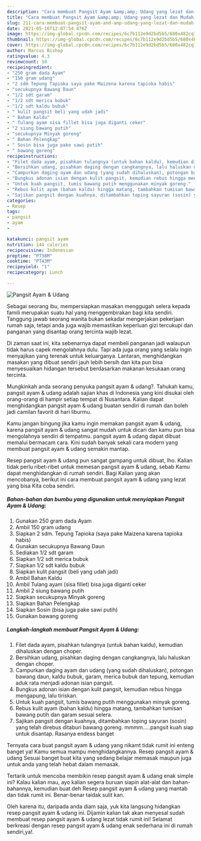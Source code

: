 ```yaml
---
description: "Cara membuat Pangsit Ayam &amp;amp; Udang yang lezat dan Mudah Dibuat"
title: "Cara membuat Pangsit Ayam &amp;amp; Udang yang lezat dan Mudah Dibuat"
slug: 211-cara-membuat-pangsit-ayam-and-amp-udang-yang-lezat-dan-mudah-dibuat
date: 2021-05-16T12:07:54.476Z
image: https://img-global.cpcdn.com/recipes/6c7b112e9d2bd5b5/680x482cq70/pangsit-ayam-udang-foto-resep-utama.jpg
thumbnail: https://img-global.cpcdn.com/recipes/6c7b112e9d2bd5b5/680x482cq70/pangsit-ayam-udang-foto-resep-utama.jpg
cover: https://img-global.cpcdn.com/recipes/6c7b112e9d2bd5b5/680x482cq70/pangsit-ayam-udang-foto-resep-utama.jpg
author: Marcus Bishop
ratingvalue: 4.3
reviewcount: 10
recipeingredient:
- "250 gram dada Ayam"
- "150 gram udang"
- "2 sdm Tepung Tapioka saya pake Maizena karena tapioka habis"
- "secukupnya Bawang Daun"
- "1/2 sdt garam"
- "1/2 sdt merica bubuk"
- "1/2 sdt kaldu bubuk"
- " kulit pangsit beli yang udah jadi"
- " Bahan Kaldu"
- " Tulang ayam sisa fillet bisa juga diganti ceker"
- "2 siung bawang putih"
- "secukupnya Minyak goreng"
- " Bahan Pelengkap"
- " Sosin bisa juga pake sawi putih"
- " bawang goreng"
recipeinstructions:
- "Filet dada ayam, pisahkan tulangnya (untuk bahan kaldu), kemudian dihaluskan dengan choper."
- "Bersihkan udang, pisahkan daging dengan cangkangnya, lalu haluskan dengan choper."
- "Campurkan daging ayam dan udang (yang sudah dihaluskan), potongan bawang daun, kaldu bubuk, garam, merica bubuk dan tepung, kemudian aduk rata menjadi adonan isian pangsit."
- "Bungkus adonan isian dengan kulit pangsit, kemudian rebus hingga mengapung, lalu tiriskan."
- "Untuk kuah pangsit, tumis bawang putih menggunakan minyak goreng."
- "Rebus kulit ayam (bahan kaldu) hingga matang, tambahkan tumisan bawang putih dan garam sesuai selera."
- "Sajikan pangsit dengan kuahnya, ditambahkan toping sayuran (sosin) yang telah direbus ditaburi bawang goreng. mmmm.....pangsit kuah siap untuk disantap. Rasanya endess banget"
categories:
- Resep
tags:
- pangsit
- ayam
- 

katakunci: pangsit ayam  
nutrition: 144 calories
recipecuisine: Indonesian
preptime: "PT38M"
cooktime: "PT43M"
recipeyield: "1"
recipecategory: Lunch

---
```



![Pangsit Ayam &amp; Udang](https://img-global.cpcdn.com/recipes/6c7b112e9d2bd5b5/680x482cq70/pangsit-ayam-udang-foto-resep-utama.jpg)

Sebagai seorang ibu, mempersiapkan masakan menggugah selera kepada famili merupakan suatu hal yang menggembirakan bagi kita sendiri. Tanggung jawab seorang  wanita bukan sekadar mengerjakan pekerjaan rumah saja, tetapi anda juga wajib memastikan keperluan gizi tercukupi dan panganan yang disantap orang tercinta wajib lezat.

Di zaman  saat ini, kita sebenarnya dapat membeli panganan jadi walaupun tidak harus capek mengolahnya dulu. Tapi ada juga orang yang selalu ingin menyajikan yang terenak untuk keluarganya. Lantaran, menghidangkan masakan yang dibuat sendiri jauh lebih bersih dan kita pun bisa menyesuaikan hidangan tersebut berdasarkan makanan kesukaan orang tercinta. 



Mungkinkah anda seorang penyuka pangsit ayam &amp; udang?. Tahukah kamu, pangsit ayam &amp; udang adalah sajian khas di Indonesia yang kini disukai oleh orang-orang di hampir setiap tempat di Nusantara. Kalian dapat menghidangkan pangsit ayam &amp; udang buatan sendiri di rumah dan boleh jadi camilan favorit di hari liburmu.

Kamu jangan bingung jika kamu ingin memakan pangsit ayam &amp; udang, karena pangsit ayam &amp; udang sangat mudah untuk dicari dan kamu pun bisa mengolahnya sendiri di tempatmu. pangsit ayam &amp; udang dapat dibuat memalui bermacam cara. Kini sudah banyak sekali cara modern yang membuat pangsit ayam &amp; udang semakin mantap.

Resep pangsit ayam &amp; udang pun sangat gampang untuk dibuat, lho. Kalian tidak perlu ribet-ribet untuk memesan pangsit ayam &amp; udang, sebab Kamu dapat menghidangkan di rumah sendiri. Bagi Kalian yang akan mencobanya, berikut ini cara membuat pangsit ayam &amp; udang yang lezat yang bisa Kita coba sendiri.

<!--inarticleads1-->

##### Bahan-bahan dan bumbu yang digunakan untuk menyiapkan Pangsit Ayam &amp; Udang:

1. Gunakan 250 gram dada Ayam
1. Ambil 150 gram udang
1. Siapkan 2 sdm. Tepung Tapioka (saya pake Maizena karena tapioka habis)
1. Gunakan secukupnya Bawang Daun
1. Sediakan 1/2 sdt garam
1. Siapkan 1/2 sdt merica bubuk
1. Siapkan 1/2 sdt kaldu bubuk
1. Siapkan  kulit pangsit (beli yang udah jadi)
1. Ambil  Bahan Kaldu
1. Ambil  Tulang ayam (sisa fillet) bisa juga diganti ceker
1. Ambil 2 siung bawang putih
1. Siapkan secukupnya Minyak goreng
1. Siapkan  Bahan Pelengkap
1. Siapkan  Sosin (bisa juga pake sawi putih)
1. Gunakan  bawang goreng




<!--inarticleads2-->

##### Langkah-langkah membuat Pangsit Ayam &amp; Udang:

1. Filet dada ayam, pisahkan tulangnya (untuk bahan kaldu), kemudian dihaluskan dengan choper.
1. Bersihkan udang, pisahkan daging dengan cangkangnya, lalu haluskan dengan choper.
1. Campurkan daging ayam dan udang (yang sudah dihaluskan), potongan bawang daun, kaldu bubuk, garam, merica bubuk dan tepung, kemudian aduk rata menjadi adonan isian pangsit.
1. Bungkus adonan isian dengan kulit pangsit, kemudian rebus hingga mengapung, lalu tiriskan.
1. Untuk kuah pangsit, tumis bawang putih menggunakan minyak goreng.
1. Rebus kulit ayam (bahan kaldu) hingga matang, tambahkan tumisan bawang putih dan garam sesuai selera.
1. Sajikan pangsit dengan kuahnya, ditambahkan toping sayuran (sosin) yang telah direbus ditaburi bawang goreng. mmmm.....pangsit kuah siap untuk disantap. Rasanya endess banget




Ternyata cara buat pangsit ayam &amp; udang yang nikamt tidak rumit ini enteng banget ya! Kamu semua mampu menghidangkannya. Resep pangsit ayam &amp; udang Sesuai banget buat kita yang sedang belajar memasak maupun juga untuk anda yang telah hebat dalam memasak.

Tertarik untuk mencoba membikin resep pangsit ayam &amp; udang enak simple ini? Kalau kalian mau, ayo kalian segera buruan siapin alat-alat dan bahan-bahannya, kemudian buat deh Resep pangsit ayam &amp; udang yang mantab dan tidak rumit ini. Benar-benar taidak sulit kan. 

Oleh karena itu, daripada anda diam saja, yuk kita langsung hidangkan resep pangsit ayam &amp; udang ini. Dijamin kalian tak akan menyesal sudah membuat resep pangsit ayam &amp; udang lezat tidak rumit ini! Selamat berkreasi dengan resep pangsit ayam &amp; udang enak sederhana ini di rumah sendiri,ya!.

